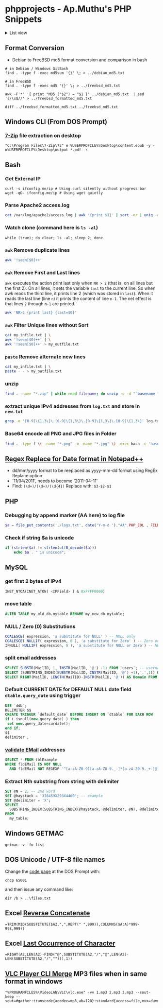 # phpprojects - Ap.Muthu's PHP Snippets
<details><summary>List view</summary>

* `Aadhar` - PHP Class, Non-Class and JS Validation of 12 digit Aadhar Number
* `AjaxDropDownSelect` - Ajax and JS based cascading dropdown select box
* `AjaxRealTimeGraph` - PHP based Real Time Plot of sensor values acquired using Ajax
* `phpDBF_Import.php` - DBF to MySQL import - Schema and Data - using php-dbase extension
* `PHPFormToDBonce` - One time update of record using random hash from a field in record
* `PHPProgressMonitor` - Monitor progress of execution of a long running php script with examples
* `phpHitCounter` - Implements a single webpage hit counter for a single file or set of files
* `SpriteCSSImages` - Deploy several images from single Sprite Image using CSS. Use in counter digits display.
* `LangUtils` - GetText manipulation scripts for rapid translations
* `LimeSurveyQAImport` - SQLs generated to import List Radio Questions and Answers from Formatted Text file into LimeSurvey v2.051's DB
* `MSAccessInPHP/mdbtest.php` - Illustrates the usage of MSAccess MDB file in PHP on Windows
* `OrangeHRMutils` - External and internal bridges to OrangeHRM's Free Open Source Edition
* `PHPINICompare` - Compare **php.ini** files across servers
* `phpRFT` - PHP Remote File Transfer
* `phpTamilTabUniFont` - Tamil TAB Font to Unicode and vice-versa functions
* `SubnetMaskcalc` - Subnet Mask Calculator by [subnetmask.info](http://www.subnetmask.info)
* `translation` - [Easy PHP Site Translation](http://tympanus.net/codrops/2009/12/30/easy-php-site-translation/) class
* `unixtime/unix_time.html` - Epoch Convertor from [Online Conversion](http://www.onlineconversion.com) | [Demo](https://rawgit.com/apmuthu/phpprojects/master/unixtime/unix_time.html) | [Production](https://cdn.rawgit.com/apmuthu/phpprojects/master/unixtime/unix_time.html)
* `booklet-page-calculator.html` - Booklet Page Calculator
* `cplusplus` - C++ tutorial examples
* `clean_csv_quote_strings.php` - Strips line feeds in quoted strings
* `data_in_php` - Store, retrieve, include and execute data at the end of a php file
* `docgenerator` - Generates a sample contractual agreement with data from a html form. Generate Disclaimer.
* `display_paged.php` - Display a paged set of records from a MySQL table
* `domtute.php` - PHP syntax for DOMDocument across PHP versions to treat searched objects as arrays
* `ipmon.php` - Monitor status of devices using `ping`
* `jsDynaField` - [jQuery](https://jquery.org/) based Dynamic Form Field Addition
* `oct_repl.php` - Octal to ASCII string replacer
* `opensslver.php` - OpenSSL version checker - useful for checking if TLS alone is enabled
* `phpGetDomains` - domain_lister.php - Get Insert SQL statements from registrar records at [Daily Changes](http://www.dailychanges.com)
* `php-mysql-functions` - PHP functions for MySQL and Password set/blank bash scripts for MySQL 5.6
* `mssql_to_mysql.php` - Converts CREATE TABLE and INSERT statements from MS SQL Server sql script to MySQL equivalents
* `php_recursive_menu.php` - Assemble Menu Array from single MySQL query using recursive self lookup 
* `phpCheckPAN.php` - Indian Income Tax PAN card validity checker
* `phpDate2words.php` - Convert Date string to proper cased words
* `phpssh2.php` - PHP Tunnel into remote service on localhost
* `phpunzip` - Unzip archives using php by [PHPConcepts](http://www.phpconcept.net)
* `php_wget.php` - Use shell commands from within PHP (in windows too) and grab with wget
* `pincodes` - Data Dump of Indian Postal Codes
* `wiki_extract.php` - Extract urls of uploaded files in MediaWiki based Wikis and use with `wget`
* `sql2excel` - php class to convert an sql to an excel worksheet
* `phpIMO_chkdigit.php` - Generate IMO (shipping) check digit
* `phpLIKE.php` - Unicode aware MySQL LIKE operator for PHP
* `phpLegacy.php` - Backport of new PHP functions equivalents
* `unicode_sql2excel.php` - Export SQL to Excel without any library (native CSV) for unicode data
* `gxlate` - PHP Function for Google Translation of single string without using Google Translate API
* `cidr_match.php` - Check if IPv4 is within subnet range and dynamically get a base URL
* `ip.php` - Obtain your public / private ip
* `iprec.php` - Store your public / private ip in a text file on the server and retrieve at will
* `ip2isp_tsv.php` - Lookup the owner ISP of an array of IPs from https://ipinfo.io (free 1000 lookups per day per IP)
* `jsBase64Form.php` - Submit a form field after base64 encoding it in javascript
* `perm.php` - Set folders to 755 and files to 644 permissions recursively
* `PortReDirect.html` - Redirects from Port 80 to any other port without port forwarding - plain HTML and JS only
* `UnixTS2DateTS.php` - Convert Unix Timestamp to Readable Date Format in PHP
* `youtube_srt_corrector.php` - Correct auto generated subtitles from YouTube Closed Captions
* `parse_apache2_log.sh` - Parse Apache2 Log at /var/log/apache2/access.log
````
pubip=`wget -qO- http://www.apmuthu.com/ip.php`
````
* `ascii_endecode.php` - encrypt / decrypt ASCII code based index shift in php
* `DecryptCSinPHP.php` - decrypt C# in php
* `xlate.php` - Encode / Decode strings / binary in PHP
* `mod_rewrite_test.php` - Advanced mod_rewrite troubleshooting tester
* `PHP_SourceCodeViewer.php` - Place this file in a folder called `source` and name it `index.php` to view source code of all php files under it.
* `phpLuhn.php` - generate and verify credit card checksums
* `var2file.php` - Save a PHP variable in a file for including it in another PHP file.
* `AjaxJSselect.html` - Javascript based drop down select controlled by another select box
* `TandC.php` - Place defined constants in a PHP String
* `mask_download_url.php` - Mask the real URL of a downloadable file in php

## PDF Scripts
* `images_to_pdf.php` - Join images in a folder into a single PDF file using FPDF library
* `pdfoverlay` - Generate an overlaid PDF populating a template PDF file using data from a database
* `PDFMerger.php` - [Split and Merge PDF](https://pdfmerger.codeplex.com/releases/view/37934) files using [fpdf](http://www.fpdf.org) and [fpdi](https://www.setasign.com/products/fpdi/about/)
* `php_get_pdf_header.php` - Extract Creation Date, Modified Date, Number of Pages and PDF Version from a PDF file

## Page Generators
* `DMCA.php` - Generate and/or use a DMCA page in your site

# HowTo Articles
* [DOS_FileListInMySQL.md](DOS_FileListInMySQL.md) - Organise DOS File and Folder List into a MySQL table and generate Delete and Move commands

## PHP CLI
* `php_is_cli.php` - Checks if called from PHP CLI, obtains local server IP
* `php_cli_param_usage.php` - Various ways to pass on parameters into a PHP script for CLI usage
* `php_cli_console_input.php` - Get user input from console into PHP variable

## Forex Parsers
* `dbs_xchg_rate.php` - Get Exchange Rate from DBS Bank in Singapore Dollars
* `Bloomberg_Rates.php` - Get currency exchange rate from Bloomberg
* `fxratenet_rates.php` - Get currency exchange rate from fx-rate.net
* `XE/xe_xchg_rate.php` - Get all From/To exchange rates from [XE](http://www.xe.com)
* `x-rates/x-rates.php` - Get 1 USD Exchange Rate of 53 Currencies from [x-rates](https://www.x-rates.com)
* `rbi_inr_rates.php` - Get latest Reserve Bank of India (RBI) Forex rates in INR

## Format Parsers
* `EA_MSSQL_Parser` - Enterprise Architect MS SQL Table format parse to MySQL table creation fragment
* `ExtractOptions.php` - HTML select box options string to array
* `HTML2Links.php` - Extract all unique filtered URLs with their display values from XML / HTML content
* `parse_word.php` - Extract text from Word documents
* `ParseSQLstr.php` - Parse SELECT columns of any SQL string without connecting to DB
* `xml2tsv` - Convert XML to TSV (Tab Separated Values)
* `youtube2srt.php` - Convert YouTube Transcript page text into subtitle .srt format
* `netgear_logs.sh` - Netgear DG834G Router Log Parser
* `hierarchial_parser.php` - Category, Sub-Category, Items parser from formatted text file
* `excel_parser_sample.php` - Parse Excel data into PHP

</details>

## Format Conversion
* Debian to FreeBSD md5 format conversion and comparison in bash
````
# in Debian / Windows GitBash
find . -type f -exec md5sum '{}' \; > ../debian_md5.txt

# in FreeBSD
find . -type f -exec md5 '{}' \; > ../freebsd_md5.txt

awk -F'*' '{ print "MD5 ("$2") = "$1 }' ../debian_md5.txt  | sed 's/\s$//' > ../freebsd_formatted_md5.txt

diff ../freebsd_formatted_md5.txt ../freebsd_md5.txt
````

## Windows CLI (From DOS Prompt)

### [7-Zip](https://7-zip.org/) file extraction on desktop
````
"C:\Program Files\7-Zip\7z" e %USERPROFILE%\Desktop\content.epub -y -o%USERPROFILE%\Desktop\output *.pdf -r
````

## Bash

### Get External IP
````
curl -s ifconfig.me/ip # Using curl silently without progress bar
wget -qO- ifconfig.me/ip # Using wget quietly
````

### Parse Apache2 access.log
```bash
cat /var/log/apache2/access.log | awk '{print $1}' | sort -nr | uniq -c | sort -nr | head -n 25
```

### Watch clone (command here is `ls -al`)
````
while (true); do clear; ls -al; sleep 2; done
````

### `awk` Remove duplicate lines
```bash
awk '!seen[$0]++'
```

### `awk` Remove First and Last lines
`awk` executes the action print last only when `NR > 2` (that is, on all lines but the first 2). On all lines, it sets the variable `last` to the current line. So when awk reads the third line, it prints line 2 (which was stored in `last`). When it reads the last line (line `n`) it prints the content of line `n-1`. The net effect is that lines `2` through `n-1` are printed. 
```bash
awk 'NR>2 {print last} {last=$0}'
```

### `awk` Filter Unique lines without Sort
```bash
cat my_infile.txt | \
awk '!seen[$0]++' | \
awk '!seen[$0]++' > my_outfile.txt
```

### `paste` Remove alternate new lines
```bash
cat my_infile.txt | \
paste - - > my_outfile.txt
```

### unzip
```bash
find . -name "*.zip" | while read filename; do unzip -o -d "`basename "$filename" | cut -d"." -f1`" "$filename"; done;
```

### extract unique IPv4 addresses from `log.txt` and store in `new.txt`
```bash
grep -o '[0-9]\{1,3\}\.[0-9]\{1,3\}\.[0-9]\{1,3\}\.[0-9]\{1,3\}' log.txt | sort -u > new.txt
```

### Base64 encode all PNG and JPG files in Folder
```bash
find . -type f \( -name "*.png" -o -name "*.jpg" \) -exec bash -c 'base64 {} > {}.b64' \;
```

## [Regex Replace for Date format in Notepad++](https://stackoverflow.com/questions/11880516/how-to-get-date-format-in-notepad) ##
* dd/mm/yyyy format to be reeplaced as yyyy-mm-dd format using RegEx Replace option
* '11/04/2011', needs to become '2011-04-11'
* Find: `(\d+)/(\d+)/(\d{4})` Replace with: `$3-$2-$1`

## PHP

### Debugging by append marker (AA here) to log file
```php
$a = file_put_contents('./logs.txt', date('Y-m-d ')."AA".PHP_EOL , FILE_APPEND | LOCK_EX);
```

### Check if string $a is unicode
```php
if (strlen($a) != strlen(utf8_decode($a)))
	echo $a . " is unicode";
```

## MySQL

### get first 2 bytes of IPv4
```sql
INET_NTOA(INET_ATON( <IPField> ) & 0xFFFF0000)
```

### move table
```sql
ALTER TABLE my_old_db.mytable RENAME my_new_db.mytable;
```

### NULL / Zero (0) Substitutions
```sql
COALESCE( expression, 'a substitute for NULL' ) -- NULL only
COALESCE( NULLIF( expression, 0 ), 'a substitute for Zero' ) -- Zero only
IFNULL( NULLIF( expression, 0 ), 'a substitute for NULL or Zero') -- NULL or Zero
```

### split email addresses
```sql
SELECT SUBSTR(MailID, 1, INSTR(MailID, '@') -1) FROM `users`; -- username
SELECT (SUBSTRING_INDEX(SUBSTR(MailID, INSTR(MailID, '@') +1),'.',1)) FROM `users`; -- domain first part
SELECT RIGHT(MailID, LENGTH(MailID)-INSTR(MailID, '@')) AS Domain FROM `users`; -- Full Domain only
```

### Default CURRENT DATE for DEFAULT NULL date field `dtable.query_date` using trigger
```sql
USE `ddb`;
DELIMITER $$
CREATE TRIGGER `default_date` BEFORE INSERT ON `dtable` FOR EACH ROW
if ( isnull(new.query_date) ) then
 set new.query_date=curdate();
end if;
$$
delimiter ;
```

### [validate EMail](https://stackoverflow.com/questions/12759596/validate-email-addresses-in-mysql) addresses
```sql
SELECT * FROM tblExample
WHERE fldEMail IS NOT NULL 
  AND fldEMail NOT REGEXP '^[a-zA-Z0-9][a-zA-Z0-9._-]*[a-zA-Z0-9._+-]@[a-zA-Z0-9][a-zA-Z0-9._-]*[a-zA-Z0-9]\\.[a-zA-Z]{2,63}$';
```

### Extract Nth substring from string with delimiter
```sql
SET @N = 2; -- 2nd word
SET @haystack = '378459X293X4460'; -- example
SET @delimiter = 'X';
SELECT
  SUBSTRING_INDEX(SUBSTRING_INDEX(@haystack, @delimiter, @N), @delimiter, -1)
FROM
  my_table;
```

## Windows GETMAC
````
getmac -v -fo list
````

## DOS Unicode / UTF-8 file names
Change the [code page](https://devblogs.microsoft.com/commandline/windows-command-line-unicode-and-utf-8-output-text-buffer/) at the DOS Prompt with:
````
chcp 65001
````
and then issue any command like:
````
dir /b > ..\files.txt
````

## Excel [Reverse Concatenate](https://www.extendoffice.com/documents/excel/3278-excel-reverse-concatenate.html)
````
=TRIM(MID(SUBSTITUTE($A2,",",REPT(" ",999)),COLUMNS($A:A)*999-998,999))
````

## Excel [Last Occurrence of Character](https://trumpexcel.com/find-characters-last-position/)
````
=RIGHT(A2,LEN(A2)-FIND("@",SUBSTITUTE(A2,"/","@",LEN(A2)-LEN(SUBSTITUTE(A2,"/",""))),1))
````

## [VLC Player CLI Merge](https://wiki.videolan.org/VLC_HowTo/Merge_videos_together/) MP3 files when in same format in windows
````
"%PROGRAMFILES%\VideoLAN\VLC\vlc.exe" -vv 1.mp3 2.mp3 3.mp3 --sout-keep --sout=#gather:transcode{acodec=mp3,ab=128}:standard{access=file,mux=dummy,dst=combinedout.mp3}
````

